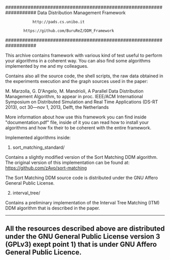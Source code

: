 
###################################################################
		     Data Distribution Management Framework

			    http://pads.cs.unibo.it
			    
		    https://github.com/BuruReZ/DDM_Framework
################################################################### 

This archive contains framework with various kind of test useful to
perform your algorithms in a coherent way. You can also find some 
algorithms implemented by me and my colleagues.

Contains also all the source code, the shell scripts, the raw
data obtained in the experiments execution and the graph sources used 
in the paper: 

  M. Marzolla, G. D'Angelo, M. Mandrioli, A Parallel Data Distribution
  Management Algorithm, to appear in proc. IEEE/ACM International
  Symposium on Distributed Simulation and Real Time Applications
  (DS-RT 2013), oct 30—nov 1, 2013, Delft, the Netherlands

More information about how use this framework you can find inside
"documentation.pdf" file, inside of it you can read how to install 
your algorithms and how fix their to be coherent with the entire 
framework.

Implemented algorithms inside:

1) sort_matching_standard/

Contains a slightly modified version of the Sort Matching DDM algorithm.
The original version of this implementation can be found at:
https://github.com/zAvo/sort-matching

The Sort Matching DDM source code is distributed under the GNU Affero 
General Public License.

2) interval_tree/

Contains a preliminary implementation of the Interval Tree Matching (ITM) 
DDM algorithm that is described in the paper. 

--------------------------------------------------------------------------
All the resources described above are distributed under the GNU General 
Public License version 3 (GPLv3) exept point 1) that is under GNU Affero
General Public Licence.
--------------------------------------------------------------------------